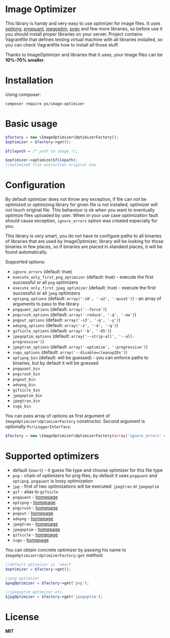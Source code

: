 # Image Optimizer

This library is handy and very easy to use optimizer for image files. It uses [optipng][2], [pngquant][1], [jpegoptim][6], [svgo][9] and few more libraries,
so before use it you should install proper libraries on your server. Project contains Vagrantfile that defines testing
virtual machine with all libraries installed, so you can check Vagrantfile how to install all those stuff.

Thanks to ImageOptimizer and libraries that it uses, your image files can be **10%-70% smaller**.

# Installation

Using composer:

    composer require ps/image-optimizer

# Basic usage

```php
$factory = new \ImageOptimizer\OptimizerFactory();
$optimizer = $factory->get();

$filepath = /* path to image */;

$optimizer->optimize($filepath);
//optimized file overwrites original one
```

# Configuration

By default optimizer does not throw any exception, if file can not be optimized or optimizing library for given file is
not installed, optimizer will not touch original file. This behaviour is ok when you want to eventually optimize files
uploaded by user. When in your use case optimization fault should cause exception, `ignore_errors` option was created
especially for you.

This library is very smart, you do not have to configure paths to all binaries of libraries that are used by ImageOptimizer,
library will be looking for those binaries in few places, so if binaries are placed in standard places, it will be found
automatically.

Supported options:

* `ignore_errors` (default: true)
* `execute_only_first_png_optimizer` (default: true) - execute the first successful or all `png` optimizers
* `execute_only_first_jpeg_optimizer` (default: true) - execute the first successful or all `jpeg` optimizers
* `optipng_options` (default: `array('-i0', '-o2', '-quiet')`) - an array of arguments to pass to the library
* `pngquant_options` (default: `array('--force')`)
* `pngcrush_options` (default: `array('-reduce', '-q', '-ow')`)
* `pngout_options` (default: `array('-s3', '-q', '-y')`)
* `advpng_options` (default: `array('-z', '-4', '-q')`)
* `gifsicle_options` (default: `array('-b', '-O5')`)
* `jpegoptim_options` (default: `array('--strip-all', '--all-progressive')`)
* `jpegtran_options` (default: `array('-optimize', '-progressive')`)
* `svgo_options` (default: `array('--disable=cleanupIDs')`)
* `optipng_bin` (default: will be guessed) - you can enforce paths to binaries, but by default it will be guessed
* `pngquant_bin`
* `pngcrush_bin`
* `pngout_bin`
* `advpng_bin`
* `gifsicle_bin`
* `jpegoptim_bin`
* `jpegtran_bin`
* `svgo_bin`

You can pass array of options as first argument of `ImageOptimizer\OptimizerFactory` constructor. Second argument is
optionally `Psr\LoggerInterface`.

```php
$factory = new \ImageOptimizer\OptimizerFactory(array('ignore_errors' => false), $logger);
```

# Supported optimizers

* default (`smart`) - it guess file type and choose optimizer for this file type
* `png` - chain of optimizers for png files, by default it uses `pngquant` and `optipng`. `pngquant` is lossy optimization
* `jpg` - first of two optimizations will be executed: `jpegtran` or `jpegoptim`
* `gif` - alias to `gifsicle`
* `pngquant` - [homepage][1]
* `optipng` - [homepage][2]
* `pngcrush` - [homepage][3]
* `pngout` - [homepage][4]
* `advpng` - [homepage][5]
* `jpegtran` - [homepage][6]
* `jpegoptim` - [homepage][7]
* `gifsicle` - [homepage][8]
* `svgo` - [homepage][9]

You can obtain concrete optimizer by passing his name to `ImageOptimizer\OptimizerFactory`::`get` method:

```php
//default optimizer is `smart`
$optimizer = $factory->get();

//png optimizer
$pngOptimizer = $factory->get('png');

//jpegoptim optimizer etc.
$jpgOptimizer = $factory->get('jpegoptim');
```

# License

**MIT**

[1]: http://pngquant.org/
[2]: http://optipng.sourceforge.net/
[3]: http://pmt.sourceforge.net/pngcrush/
[4]: http://www.jonof.id.au/kenutils
[5]: http://advancemame.sourceforge.net/doc-advpng.html
[6]: http://jpegclub.org/jpegtran/
[7]: http://freecode.com/projects/jpegoptim
[8]: http://www.lcdf.org/gifsicle/
[9]: https://github.com/svg/svgo
